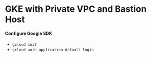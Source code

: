 # GKE with Private VPC and Bastion Host 

#### Configure Google SDK
- `gcloud init`
- `gcloud auth application-default login`
